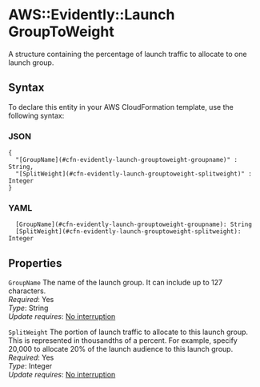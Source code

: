 # AWS::Evidently::Launch GroupToWeight<a name="aws-properties-evidently-launch-grouptoweight"></a>

A structure containing the percentage of launch traffic to allocate to one launch group\.

## Syntax<a name="aws-properties-evidently-launch-grouptoweight-syntax"></a>

To declare this entity in your AWS CloudFormation template, use the following syntax:

### JSON<a name="aws-properties-evidently-launch-grouptoweight-syntax.json"></a>

```
{
  "[GroupName](#cfn-evidently-launch-grouptoweight-groupname)" : String,
  "[SplitWeight](#cfn-evidently-launch-grouptoweight-splitweight)" : Integer
}
```

### YAML<a name="aws-properties-evidently-launch-grouptoweight-syntax.yaml"></a>

```
  [GroupName](#cfn-evidently-launch-grouptoweight-groupname): String
  [SplitWeight](#cfn-evidently-launch-grouptoweight-splitweight): Integer
```

## Properties<a name="aws-properties-evidently-launch-grouptoweight-properties"></a>

`GroupName`  <a name="cfn-evidently-launch-grouptoweight-groupname"></a>
The name of the launch group\. It can include up to 127 characters\.  
*Required*: Yes  
*Type*: String  
*Update requires*: [No interruption](https://docs.aws.amazon.com/AWSCloudFormation/latest/UserGuide/using-cfn-updating-stacks-update-behaviors.html#update-no-interrupt)

`SplitWeight`  <a name="cfn-evidently-launch-grouptoweight-splitweight"></a>
The portion of launch traffic to allocate to this launch group\.  
This is represented in thousandths of a percent\. For example, specify 20,000 to allocate 20% of the launch audience to this launch group\.  
*Required*: Yes  
*Type*: Integer  
*Update requires*: [No interruption](https://docs.aws.amazon.com/AWSCloudFormation/latest/UserGuide/using-cfn-updating-stacks-update-behaviors.html#update-no-interrupt)